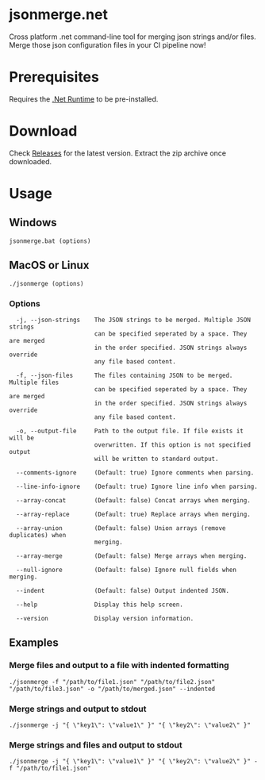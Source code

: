 # jsonmerge.net
Cross platform .net command-line tool for merging json strings and/or files. Merge those json configuration files in your CI pipeline now!

# Prerequisites
Requires the [.Net Runtime](https://www.microsoft.com/net/download) to be pre-installed.

# Download
Check [Releases](https://github.com/harindaka/jsonmerge.net/releases) for the latest version. Extract the zip archive once downloaded.

# Usage

## Windows
`jsonmerge.bat (options)`

## MacOS or Linux
`./jsonmerge (options)`

### Options 

```
  -j, --json-strings    The JSON strings to be merged. Multiple JSON strings 
                        can be specified seperated by a space. They are merged 
                        in the order specified. JSON strings always override 
                        any file based content.

  -f, --json-files      The files containing JSON to be merged. Multiple files 
                        can be specified seperated by a space. They are merged 
                        in the order specified. JSON strings always override 
                        any file based content.

  -o, --output-file     Path to the output file. If file exists it will be 
                        overwritten. If this option is not specified output 
                        will be written to standard output.

  --comments-ignore     (Default: true) Ignore comments when parsing.

  --line-info-ignore    (Default: true) Ignore line info when parsing.

  --array-concat        (Default: false) Concat arrays when merging.

  --array-replace       (Default: true) Replace arrays when merging.

  --array-union         (Default: false) Union arrays (remove duplicates) when 
                        merging.

  --array-merge         (Default: false) Merge arrays when merging.

  --null-ignore         (Default: false) Ignore null fields when merging.

  --indent              (Default: false) Output indented JSON.

  --help                Display this help screen.

  --version             Display version information.

```

## Examples

### Merge files and output to a file with indented formatting
`./jsonmerge -f "/path/to/file1.json" "/path/to/file2.json" "/path/to/file3.json" -o "/path/to/merged.json" --indented`

### Merge strings and output to stdout
`./jsonmerge -j "{ \"key1\": \"value1\" }" "{ \"key2\": \"value2\" }"`

### Merge strings and files and output to stdout
`./jsonmerge -j "{ \"key1\": \"value1\" }" "{ \"key2\": \"value2\" }" -f "/path/to/file1.json"`